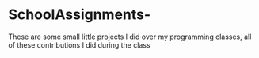 # SchoolAssignments-
These are some small little projects I did over my programming classes, all of these contributions I did during the class
